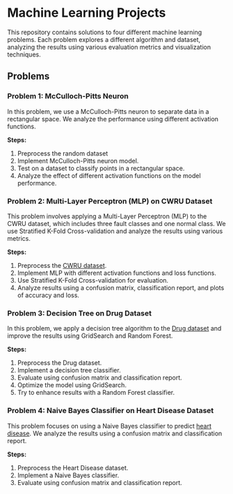 # Machine Learning Projects

This repository contains solutions to four different machine learning problems. Each problem explores a different algorithm and dataset, analyzing the results using various evaluation metrics and visualization techniques.

## Problems 

### Problem 1: McCulloch-Pitts Neuron
In this problem, we use a McCulloch-Pitts neuron to separate data in a rectangular space. We analyze the performance using different activation functions.

**Steps:**
1. Preprocess the random dataset
2. Implement McCulloch-Pitts neuron model.
3. Test on a dataset to classify points in a rectangular space.
4. Analyze the effect of different activation functions on the model performance.

### Problem 2: Multi-Layer Perceptron (MLP) on CWRU Dataset
This problem involves applying a Multi-Layer Perceptron (MLP) to the CWRU dataset, which includes three fault classes and one normal class. We use Stratified K-Fold Cross-validation and analyze the results using various metrics.

**Steps:**
1. Preprocess the [CWRU dataset](https://engineering.case.edu/bearingdatacenter/download-data-file).
2. Implement MLP with different activation functions and loss functions.
3. Use Stratified K-Fold Cross-validation for evaluation.
4. Analyze results using a confusion matrix, classification report, and plots of accuracy and loss.

### Problem 3: Decision Tree on Drug Dataset
In this problem, we apply a decision tree algorithm to the [Drug dataset](https://www.kaggle.com/datasets/pablomgomez21/drugs-a-b-c-x-y-for-decision-trees) and improve the results using GridSearch and Random Forest.

**Steps:**
1. Preprocess the Drug dataset.
2. Implement a decision tree classifier.
3. Evaluate using confusion matrix and classification report.
4. Optimize the model using GridSearch.
5. Try to enhance results with a Random Forest classifier.

### Problem 4: Naive Bayes Classifier on Heart Disease Dataset
This problem focuses on using a Naive Bayes classifier to predict [heart disease](https://www.kaggle.com/datasets/johnsmith88/heart-disease-dataset). We analyze the results using a confusion matrix and classification report.

**Steps:**
1. Preprocess the Heart Disease dataset.
2. Implement a Naive Bayes classifier.
3. Evaluate using confusion matrix and classification report.



